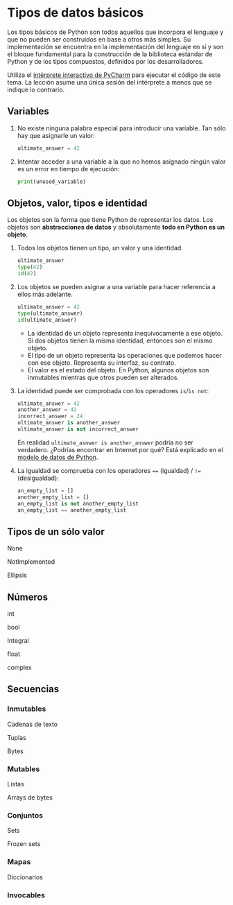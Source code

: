 # Tipos de datos básicos

Los tipos básicos de Python son todos aquellos que incorpora el lenguaje y 
que no pueden ser construidos en base a otros más simples. Su implementación 
se encuentra en la implementación del lenguaje en sí y son el bloque 
fundamental para la construcción de la biblioteca estándar de Python y de los 
tipos compuestos, definidos por los desarrolladores.

Utiliza el
[intérprete interactivo de PyCharm](https://www.jetbrains.com/help/pycharm/interactive-console.html)
para ejecutar el código de este tema. La lección asume una única sesión del 
intérprete a menos que se indique lo contrario.

## Variables

1. No existe ninguna palabra especial para introducir una variable. Tan sólo 
hay que asignarle un valor:

    ```python
    ultimate_answer = 42
    ``` 
    
2. Intentar acceder a una variable a la que no hemos asignado ningún valor es
un error en tiempo de ejecución:

    ```python
    print(unused_variable)
    ``` 

## Objetos, valor, tipos e identidad

Los objetos son la forma que tiene Python de representar los datos. Los 
objetos son **abstracciones de datos** y absolutamente **todo en Python es un 
objeto**.

1. Todos los objetos tienen un tipo, un valor y una identidad.

    ```python
    ultimate_answer
    type(42) 
    id(42)
    ``` 
    
2. Los objetos se pueden asignar a una variable para hacer referencia a ellos
más adelante.

    ```python
    ultimate_answer = 42
    type(ultimate_answer)
    id(ultimate_answer)
    ```

    * La identidad de un objeto representa inequívocamente a ese objeto. Si 
    dos objetos tienen la misma identidad, entonces son el mismo objeto.
    * El tipo de un objeto representa las operaciones que podemos hacer con 
    ese objeto. Representa su interfaz, su contrato.
    * El valor es el estado del objeto. En Python, algunos objetos son 
    inmutables mientras que otros pueden ser alterados.
    
3. La identidad puede ser comprobada con los operadores `is`/`is not`:

    ```python
    ultimate_answer = 42
    another_answer = 42
    incorrect_answer = 24
    ultimate_answer is another_answer
    ultimate_answer is not incorrect_answer
    ```
    
    En realidad `ultimate_asnwer is another_answer` podría no ser verdadero. 
    ¿Podrías encontrar en Internet por qué? Está explicado en el [modelo de 
    datos de Python](https://docs.python.org/3/reference/datamodel.html).
    
4. La igualdad se comprueba con los operadores `==` (igualdad) / `!=` 
(desigualdad):

    ```python
    an_empty_list = []
    another_empty_list = []
    an_empty_list is not another_empty_list
    an_empty_list == another_empty_list
    ```

## Tipos de un sólo valor



None

NotImplemented

Ellipsis

## Números

int

bool

Integral

float

complex

## Secuencias

### Inmutables

Cadenas de texto

Tuplas

Bytes

### Mutables

Listas

Arrays de bytes

### Conjuntos

Sets

Frozen sets

### Mapas

Diccionarios

### Invocables 